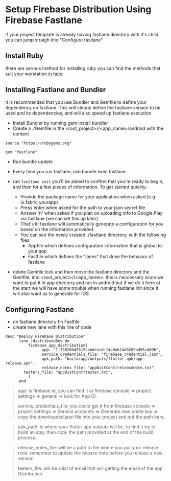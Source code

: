 # Setup Firebase Distribution Using Firebase Fastlane

if your project template is already having fastlane directory with it's child you can jump straigh into "Configure fastlane"

## Install Ruby

there are various method for installing ruby you can find the methods that suit your worstation
[in here](https://www.ruby-lang.org/en/documentation/installation/#managers)

## Installing Fastlane and Bundler

It is recommended that you use Bundler and Gemfile to define your dependency on fastlane. This will clearly define the fastlane version to be used and its dependencies, and will also speed up fastlane execution.

- Install Bundler by running gem install bundler
- Create a ./Gemfile in the <root_project>/<app>/<app_name>/android with the content

```
source "https://rubygems.org"

gem "fastlane"
```

- Run bundle update
- Every time you run fastlane, use bundle exec fastlane <laneMethodName>
- run `fastlane init` you'll be asked to confirm that you're ready to begin, and then for a few pieces of information. To get started quickly:

  - Provide the package name for your application when asked (e.g. io.fabric.yourapp)
  - Press enter when asked for the path to your json secret file
  - Answer 'n' when asked if you plan on uploading info to Google Play via fastlane (we can set this up later)
  - That's it! fastlane will automatically generate a configuration for you based on the information provided.
  - You can see the newly created ./fastlane directory, with the following files:
    - Appfile which defines configuration information that is global to your app
    - Fastfile which defines the "lanes" that drive the behavior of fastlane

- delete Gemfile.lock and then move the fastlane directory and the Gemfile, into <root_project>/<app>/<app_name>. this is neccessary since we want to put it in app directory and not in android but if we do it here at the start we will have some trouble when running fastlane init since it will also want us to generate for IOS

## Configuring Fastlane

- on fastlane directory fin Fastfile
- create new lane with this line of code

```
desc "Deploy Firebase Distribution"
      lane :distributeDev do
          firebase_app_distribution(
                app: "1:73826049315:android:14e9ab14d0205bd95c4096",
                service_credentials_file: "firebase_credential.json",
                apk_path: "build/app/outputs/flutter-apk/app-release.apk",
                release_notes_file: "appDistConf/releaseNote.txt",
		testers_file: "appDistConf/tester.txt",
          )
      end

```

> app: is firebase id, you can find it at firebase console => project settings => general => look for App ID.

> service_credentials_file: you could get it from firebase console => project settings => Service accounts => Generate new priate key => copy the downloaded json file into your project and put the path here.

> apk_path: is where your flutter app outputs will be, to find it try to build an app, then copy the path provided at the end of the build process.

> release_notes_file: will be a path to file where you put your release note. remember to update the release note before you release a new version

> testers_file: will be a list of email that will getting the email of the app Distribution
